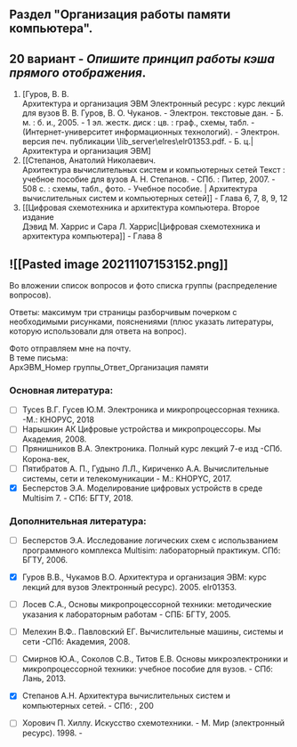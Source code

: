## Раздел "Организация работы памяти компьютера".
## 20 вариант - *Опишите принцип работы кэша прямого отображения*.

1. [Гуров, В. В.  
Архитектура и организация ЭВМ Электронный ресурс : курс лекций для вузов 
В. В. Гуров, В. О. Чуканов. - Электрон. текстовые дан. - Б. м. : б. и., 2005. - 1 эл. жестк. диск : цв. : граф., схемы, табл. - (Интернет-университет информационных технологий). - Электрон. версия печ. публикации \\lib_server\elres\elr01353.pdf. - Б. ц.|Архитектура и организация ЭВМ]
2. [[Степанов, Анатолий Николаевич.  
Архитектура вычислительных систем и компьютерных сетей Текст : учебное пособие для вузов  А. Н. Степанов. - СПб. : Питер, 2007. - 508 с. : схемы, табл., фото. - Учебное пособие. | Архитектура вычислительных систем и компьютерных сетей]] - Глава 6, 7, 8, 9, 12  
3. [[Цифровая схемотехника и архитектура компьютера. Второе издание  
Дэвид М. Харрис и Сара Л. Харрис|Цифровая схемотехника и архитектура компьютера]] - Глава 8

![[Pasted image 20211107153152.png]]
---

Во вложении список вопросов и фото списка группы (распределение вопросов).  

Ответы: максимум три страницы разборчивым почерком с необходимыми рисунками, пояснениями (плюс указать литературы, которую использовали для ответа на вопрос).  

Фото отправляем мне на почту.  
В теме письма:  
АрхЭВМ_Номер группы_Ответ_Организация памяти

### Основная литература:  
- [ ] Tyces B.Г. Гусев Ю.М. Электроника и микропроцессорная техника. -М.: КНОРУС, 2018  
- [ ]  Нарышкин АК Цифровые устройства и микропроцессоры. Мы Академия, 2008. 
- [ ] Прянишников В.А. Электроника. Полный курс лекций 7-е изд -СПб. Корона-век,  
- [ ] Пятибратов А. П., Гудыно Л.Л., Кириченко А.А. Вычислительные системы, сети и телекомуникации - M.: KHOPYC, 2017. 
- [x]  Бесперстов Э.А. Моделирование цифровых устройств в среде Multisim 7. - СПб: БГТУ, 2018.  
### Дополнительная литература:  
- [ ] Бесперстов Э.А. Исследование логических схем с использванием программного комплекса Multisim: лабораторный практикум. СПб: БГТУ, 2006.  
- [x] Гуров В.В., Чукамов В.О. Архитектура и организация ЭВМ: курс лекций для вузов Электронный ресурс). 2005. elr01353. 
 
- [ ]  Лосев С.А., Основы микропроцессорной техники: методические указания к  лабораторным работам - СПБ: БГТУ, 2005.  
  
- [ ] Мелехин В.Ф.. Павловский ЕГ. Вычислительные машины, системы и сети -СПб:  Академия, 2008.  
  
- [ ] Смирнов Ю.А., Соколов С.В., Титов Е.В. Основы микроэлектроники и микропроцессорной техники: учебное пособие для вузов. - СПб: Лань, 2013.  
  
- [x]  Степанов А.Н. Архитектура вычислительных систем и компьютерных сетей. - СПб:  , 200  
   
- [ ]  Хорович П. Хиллу. Искусство схемотехники. - М. Мир (электронный ресурс). 1998. -
